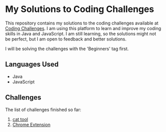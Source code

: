 # My Solutions to Coding Challenges

This repository contains my solutions to the coding challenges available at [Coding Challenges](https://codingchallenges.fyi/challenges/intro). I am using this platform to learn and improve my coding skills in Java and JavaScript. I am still learning, so the solutions might not be perfect, but I am open to feedback and better solutions.

I will be solving the challenges with the 'Beginners' tag first. 

## Languages Used

- Java
- JavaScript

## Challenges

The list of challenges finished so far:
1. [cat tool](01.%20cat/)
1. [Chrome Extension](02.%20Chrome%20Extension/)